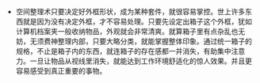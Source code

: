 - 空间整理术只要决定好外框形状，成为某种套件，就很容易掌控。世上许多东西就是因为没有决定外框，才不容易处理。只要先设定出箱子这个外框，犹如计算机档案夹一般收纳物品，外观就会非常清爽。就算箱子里有点杂乱也无妨，无须费神整理内部，只要大略分类，就能掌握整体印象。通过统一箱子的规格，不止是箱子内的东西，就连箱子的存在感都一并消失，有助集中注意力。一旦让物品从视线里消失，就能达到工作环境舒适化的惊人效果。并且更容易感受到真正重要的事物。
